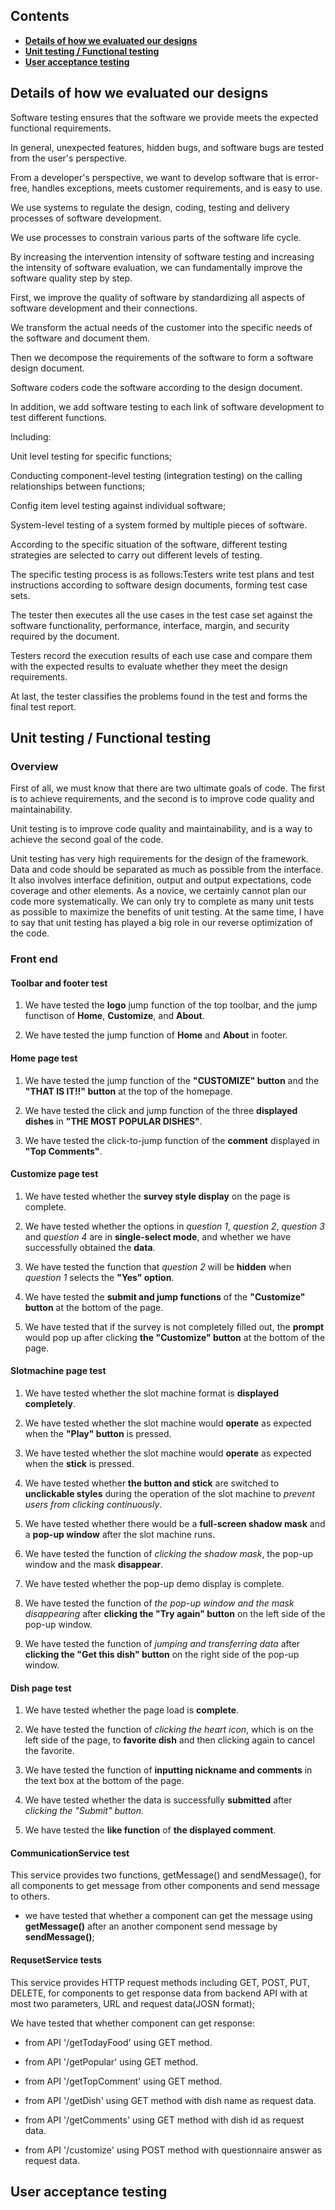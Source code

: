 
## Contents

* [**Details of how we evaluated our designs**](#details-of-how-we-evaluated-our-designs)
* [**Unit testing / Functional testing**](#user-content-unit-testing--functional-testing)
* [**User acceptance testing**](#user-acceptance-testing)

## Details of how we evaluated our designs

Software testing ensures that the software we provide meets the expected functional requirements.

In general, unexpected features, hidden bugs, and software bugs are tested from the user's perspective.

From a developer's perspective, we want to develop software that is error-free, handles exceptions, meets customer requirements, and is easy to use.

We use systems to regulate the design, coding, testing and delivery processes of software development.

We use processes to constrain various parts of the software life cycle.

By increasing the intervention intensity of software testing and increasing the intensity of software evaluation, we can fundamentally improve the software quality step by step.

First, we improve the quality of software by standardizing all aspects of software development and their connections.

We transform the actual needs of the customer into the specific needs of the software and document them.

Then we decompose the requirements of the software to form a software design document.

Software coders code the software according to the design document.

In addition, we add software testing to each link of software development to test different functions.

Including:

Unit level testing for specific functions;

Conducting component-level testing (integration testing) on the calling relationships between functions;

Config item level testing against individual software;

System-level testing of a system formed by multiple pieces of software.

According to the specific situation of the software, different testing strategies are selected to carry out different levels of testing.

The specific testing process is as follows:Testers write test plans and test instructions according to software design documents, forming test case sets.

The tester then executes all the use cases in the test case set against the software functionality, performance, interface, margin, and security required by the document.

Testers record the execution results of each use case and compare them with the expected results to evaluate whether they meet the design requirements.

At last, the tester classifies the problems found in the test and forms the final test report.

## Unit testing / Functional testing

### Overview

First of all, we must know that there are two ultimate goals of code. The first is to achieve requirements, and the second is to improve code quality and maintainability.

Unit testing is to improve code quality and maintainability, and is a way to achieve the second goal of the code.

Unit testing has very high requirements for the design of the framework. Data and code should be separated as much as possible from the interface. It also involves interface definition, output and output expectations, code coverage and other elements. As a novice, we certainly cannot plan our code more systematically. We can only try to complete as many unit tests as possible to maximize the benefits of unit testing. At the same time, I have to say that unit testing has played a big role in our reverse optimization of the code.
### Front end

#### Toolbar and footer test

1. We have tested the **logo** jump function of the top toolbar, and the jump functison of **Home**, **Customize**, and **About**.

2. We have tested the jump function of **Home** and **About** in footer.

#### Home page test

1. We have tested the jump function of the **"CUSTOMIZE" button** and the **"THAT IS IT!!" button** at the top of the homepage.

2. We have tested the click and jump function of the three **displayed dishes** in **"THE MOST POPULAR DISHES"**.

3. We have tested the click-to-jump function of the **comment** displayed in **"Top Comments"**.

#### Customize page test

1. We have tested whether the **survey style display** on the page is complete.

2. We have tested whether the options in *question 1*, *question 2*, *question 3* and *question 4* are in **single-select mode**, and whether we have successfully obtained the **data**.

3. We have tested the function that *question 2* will be **hidden** when *question 1* selects the **"Yes" option**.

4. We have tested the **submit and jump functions** of the **"Customize" button** at the bottom of the page.

5. We have tested that if the survey is not completely filled out, the **prompt** would pop up after clicking **the "Customize" button** at the bottom of the page.

#### Slotmachine page test

1. We have tested whether the slot machine format is **displayed completely**.

2. We have tested whether the slot machine would **operate** as expected when the **"Play" button** is pressed.

3. We have tested whether the slot machine would **operate** as expected when the **stick** is pressed.

4. We have tested whether **the button and stick** are switched to **unclickable styles** during the operation of the slot machine to *prevent users from clicking continuously*.

5. We have tested whether there would be a **full-screen shadow mask** and a **pop-up window** after the slot machine runs.

6. We have tested the function of *clicking the shadow mask*, the pop-up window and the mask **disappear**.

7. We have tested whether the pop-up demo display is complete.

8. We have tested the function of *the pop-up window and the mask disappearing* after **clicking the "Try again" button** on the left side of the pop-up window.

9. We have tested the function of *jumping and transferring data* after **clicking the "Get this dish" button** on the right side of the pop-up window.

#### Dish page test

1. We have tested whether the page load is **complete**.

2. We have tested the function of *clicking the heart icon*, which is on the left side of the page, to **favorite dish** and then clicking again to cancel the favorite.

3. We have tested the function of **inputting nickname and comments** in the text box at the bottom of the page.

4. We have tested whether the data is successfully **submitted** after *clicking the "Submit" button*.

5. We have tested the **like function** of **the displayed comment**.

#### CommunicationService test

This service provides two functions, getMessage() and sendMessage(), for all components to get message from other components and send message to others.

* we have tested that whether a component can get the message using **getMessage()** after an another component send message by **sendMessage()**;

#### RequsetService tests

This service provides HTTP request methods including GET, POST, PUT, DELETE, for components to get response data from backend API with at most two parameters, URL and request data(JOSN format);  

We have tested that whether component can get response:

* from API '/getTodayFood' using GET method.

* from API '/getPopular' using GET method.

* from API '/getTopComment' using GET method.

* from API '/getDish' using GET method with dish name as request data.

* from API '/getComments' using GET method with dish id as request data.

* from API '/customize' using POST method with questionnaire answer as request data.

## User acceptance testing
